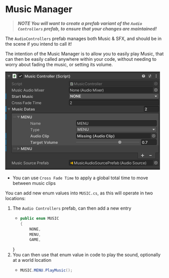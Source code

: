 ﻿# Music Manager

> **_NOTE You will want to create a prefab variant of the `Audio Controllers` prefab, to ensure that your changes are maintained!_**

The `AudioControllers` prefab manages both Music & SFX, and should be in the scene if you intend to call it!


The intention of the Music Manager is to allow you to easily play Music, that can then be easily called
anywhere within your code, without needing to worry about fading the music, or setting its volume.

![Music Manager](Documentation~/Images/music_manager.PNG)
- You can use `Cross Fade Time` to apply a global total time to move between music clips

You can add new enum values into `MUSIC.cs`, as this will operate in two locations:

1. The `Audio Controllers` prefab, can then add a new entry
    - ```csharp
      public enum MUSIC
      {
          NONE,
          MENU,
          GAME,
     }
2. You can then use that enum value in code to play the sound, optionally at a world location
    - ```csharp
      MUSIC.MENU.PlayMusic();